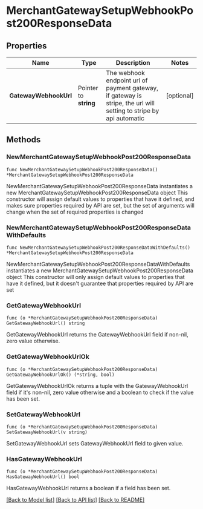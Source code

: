 # MerchantGatewaySetupWebhookPost200ResponseData

## Properties

Name | Type | Description | Notes
------------ | ------------- | ------------- | -------------
**GatewayWebhookUrl** | Pointer to **string** | The webhook endpoint url of payment gateway, if gateway is stripe, the url will setting to stripe by api automatic | [optional] 

## Methods

### NewMerchantGatewaySetupWebhookPost200ResponseData

`func NewMerchantGatewaySetupWebhookPost200ResponseData() *MerchantGatewaySetupWebhookPost200ResponseData`

NewMerchantGatewaySetupWebhookPost200ResponseData instantiates a new MerchantGatewaySetupWebhookPost200ResponseData object
This constructor will assign default values to properties that have it defined,
and makes sure properties required by API are set, but the set of arguments
will change when the set of required properties is changed

### NewMerchantGatewaySetupWebhookPost200ResponseDataWithDefaults

`func NewMerchantGatewaySetupWebhookPost200ResponseDataWithDefaults() *MerchantGatewaySetupWebhookPost200ResponseData`

NewMerchantGatewaySetupWebhookPost200ResponseDataWithDefaults instantiates a new MerchantGatewaySetupWebhookPost200ResponseData object
This constructor will only assign default values to properties that have it defined,
but it doesn't guarantee that properties required by API are set

### GetGatewayWebhookUrl

`func (o *MerchantGatewaySetupWebhookPost200ResponseData) GetGatewayWebhookUrl() string`

GetGatewayWebhookUrl returns the GatewayWebhookUrl field if non-nil, zero value otherwise.

### GetGatewayWebhookUrlOk

`func (o *MerchantGatewaySetupWebhookPost200ResponseData) GetGatewayWebhookUrlOk() (*string, bool)`

GetGatewayWebhookUrlOk returns a tuple with the GatewayWebhookUrl field if it's non-nil, zero value otherwise
and a boolean to check if the value has been set.

### SetGatewayWebhookUrl

`func (o *MerchantGatewaySetupWebhookPost200ResponseData) SetGatewayWebhookUrl(v string)`

SetGatewayWebhookUrl sets GatewayWebhookUrl field to given value.

### HasGatewayWebhookUrl

`func (o *MerchantGatewaySetupWebhookPost200ResponseData) HasGatewayWebhookUrl() bool`

HasGatewayWebhookUrl returns a boolean if a field has been set.


[[Back to Model list]](../README.md#documentation-for-models) [[Back to API list]](../README.md#documentation-for-api-endpoints) [[Back to README]](../README.md)


